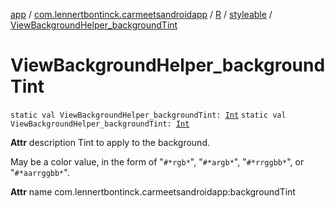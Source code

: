 [app](../../../index.md) / [com.lennertbontinck.carmeetsandroidapp](../../index.md) / [R](../index.md) / [styleable](index.md) / [ViewBackgroundHelper_backgroundTint](./-view-background-helper_background-tint.md)

# ViewBackgroundHelper_backgroundTint

`static val ViewBackgroundHelper_backgroundTint: `[`Int`](https://kotlinlang.org/api/latest/jvm/stdlib/kotlin/-int/index.html)
`static val ViewBackgroundHelper_backgroundTint: `[`Int`](https://kotlinlang.org/api/latest/jvm/stdlib/kotlin/-int/index.html)

**Attr**
description Tint to apply to the background.

May be a color value, in the form of "`#*rgb*`", "`#*argb*`", "`#*rrggbb*`", or "`#*aarrggbb*`".

**Attr**
name com.lennertbontinck.carmeetsandroidapp:backgroundTint

